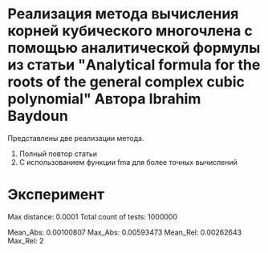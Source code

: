# Реализация метода вычисления корней кубического многочлена с помощью аналитической формулы из статьи "Analytical formula for the roots of the general complex cubic polynomial" Автора Ibrahim Baydoun 

Представлены две реализации метода.

1. Полный повтор статьи
2. С использованием функции fma для более точных вычислений

# Эксперимент

Max distance: 0.0001
Total count of tests: 1000000

Mean_Abs: 0.00100807
Max_Abs: 0.00593473
Mean_Rel: 0.00262643
Max_Rel: 2

